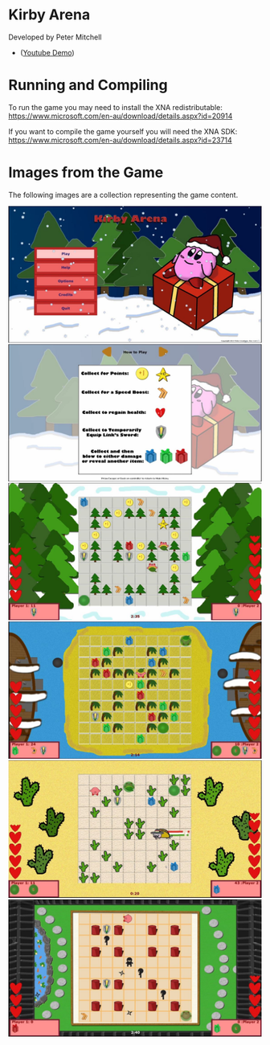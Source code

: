 # Kirby Arena

Developed by Peter Mitchell

- ([Youtube Demo](https://youtu.be/oxCJZz_r7_4))

# Running and Compiling

To run the game you may need to install the XNA redistributable: https://www.microsoft.com/en-au/download/details.aspx?id=20914

If you want to compile the game yourself you will need the XNA SDK: https://www.microsoft.com/en-au/download/details.aspx?id=23714

# Images from the Game

The following images are a collection representing the game content.

<img src="./images/mainmenu.JPG">

<img src="./images/HowToPlay.JPG">

<img src="./images/map1.JPG">

<img src="./images/map2.JPG">

<img src="./images/map3.JPG">

<img src="./images/map4.JPG">